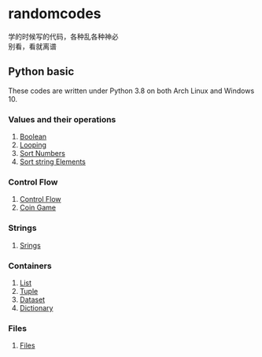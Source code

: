 # randomcodes
学的时候写的代码，各种乱各种神必  
别看，看就离谱  

## Python basic
These codes are written under Python 3.8 on both Arch Linux and Windows 10.  
### Values and their operations
1. [Boolean](./python/boolean.py)
2. [Looping](./python/looping.py)
3. [Sort Numbers](./python/sort_numbers.py)
4. [Sort string Elements](./python/sort_string_elements.py)
### Control Flow
1. [Control Flow](./python/control_flow.py)
2. [Coin Game](./python/coin_game.py)
### Strings
1. [Srings](./python/strings.py)
### Containers
1. [List](./python/list.py)
2. [Tuple](./python/tuple.py)
3. [Dataset](./python/dataset.py)
4. [Dictionary](./python/dictionary.py)
### Files
1. [Files](./python/files.py)